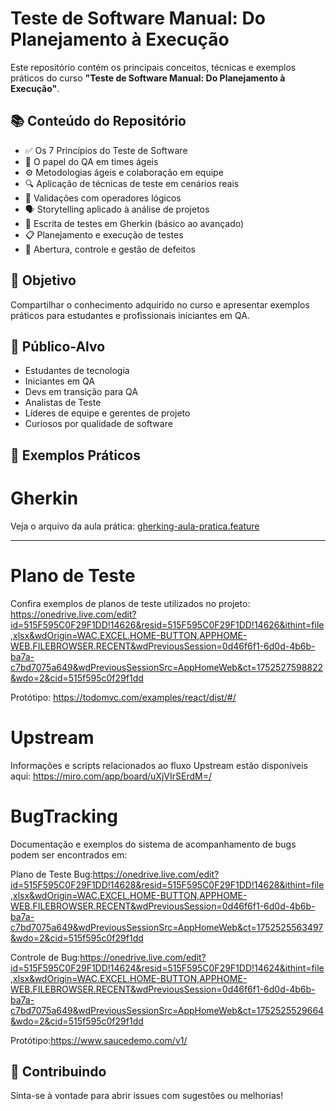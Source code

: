 # Teste de Software Manual: Do Planejamento à Execução

Este repositório contém os principais conceitos, técnicas e exemplos práticos do curso **"Teste de Software Manual: Do Planejamento à Execução"**.

## 📚 Conteúdo do Repositório

- ✅ Os 7 Princípios do Teste de Software
- 🧠 O papel do QA em times ágeis
- ⚙️ Metodologias ágeis e colaboração em equipe
- 🔍 Aplicação de técnicas de teste em cenários reais
- 🔗 Validações com operadores lógicos
- 🗣️ Storytelling aplicado à análise de projetos
- 🧪 Escrita de testes em Gherkin (básico ao avançado)
- 📋 Planejamento e execução de testes
- 🐞 Abertura, controle e gestão de defeitos

## 🚀 Objetivo

Compartilhar o conhecimento adquirido no curso e apresentar exemplos práticos para estudantes e profissionais iniciantes em QA.

## 📌 Público-Alvo

- Estudantes de tecnologia
- Iniciantes em QA
- Devs em transição para QA
- Analistas de Teste
- Líderes de equipe e gerentes de projeto
- Curiosos por qualidade de software

## 🧪 Exemplos Práticos

 # Gherkin

Veja o arquivo da aula prática: [gherking-aula-pratica.feature](./gherking-aula-pratica.feature)

---

 # Plano de Teste

Confira exemplos de planos de teste utilizados no projeto: https://onedrive.live.com/edit?id=515F595C0F29F1DD!14626&resid=515F595C0F29F1DD!14626&ithint=file,xlsx&wdOrigin=WAC.EXCEL.HOME-BUTTON,APPHOME-WEB.FILEBROWSER.RECENT&wdPreviousSession=0d46f6f1-6d0d-4b6b-ba7a-c7bd7075a649&wdPreviousSessionSrc=AppHomeWeb&ct=1752527598822&wdo=2&cid=515f595c0f29f1dd

Protótipo: https://todomvc.com/examples/react/dist/#/

 # Upstream

Informações e scripts relacionados ao fluxo Upstream estão disponíveis aqui: https://miro.com/app/board/uXjVIrSErdM=/

 # BugTracking

Documentação e exemplos do sistema de acompanhamento de bugs podem ser encontrados em: 

Plano de Teste Bug:https://onedrive.live.com/edit?id=515F595C0F29F1DD!14628&resid=515F595C0F29F1DD!14628&ithint=file,xlsx&wdOrigin=WAC.EXCEL.HOME-BUTTON,APPHOME-WEB.FILEBROWSER.RECENT&wdPreviousSession=0d46f6f1-6d0d-4b6b-ba7a-c7bd7075a649&wdPreviousSessionSrc=AppHomeWeb&ct=1752525563497&wdo=2&cid=515f595c0f29f1dd

Controle de Bug:https://onedrive.live.com/edit?id=515F595C0F29F1DD!14624&resid=515F595C0F29F1DD!14624&ithint=file,xlsx&wdOrigin=WAC.EXCEL.HOME-BUTTON,APPHOME-WEB.FILEBROWSER.RECENT&wdPreviousSession=0d46f6f1-6d0d-4b6b-ba7a-c7bd7075a649&wdPreviousSessionSrc=AppHomeWeb&ct=1752525529664&wdo=2&cid=515f595c0f29f1dd

Protótipo:https://www.saucedemo.com/v1/

## 🤝 Contribuindo

Sinta-se à vontade para abrir issues com sugestões ou melhorias!

